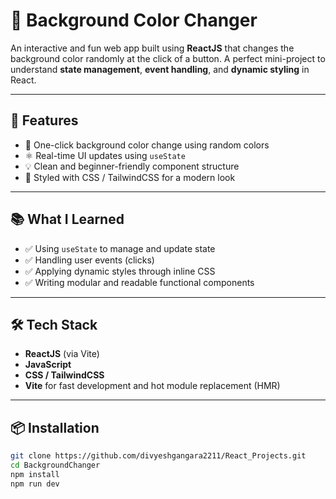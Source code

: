 # 🎨 Background Color Changer

An interactive and fun web app built using **ReactJS** that changes the background color randomly at the click of a button. A perfect mini-project to understand **state management**, **event handling**, and **dynamic styling** in React.

---

## 🚀 Features

- 🎯 One-click background color change using random colors
- ⚛ Real-time UI updates using `useState`
- 💡 Clean and beginner-friendly component structure
- 🎨 Styled with CSS / TailwindCSS for a modern look

---

## 📚 What I Learned

- ✅ Using `useState` to manage and update state
- ✅ Handling user events (clicks)
- ✅ Applying dynamic styles through inline CSS
- ✅ Writing modular and readable functional components

---

## 🛠️ Tech Stack

- **ReactJS** (via Vite)
- **JavaScript**
- **CSS / TailwindCSS**
- **Vite** for fast development and hot module replacement (HMR)

---

## 📦 Installation

```bash
git clone https://github.com/divyeshgangara2211/React_Projects.git
cd BackgroundChanger
npm install
npm run dev
